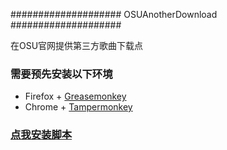 ####################
OSUAnotherDownload
####################

在OSU官网提供第三方歌曲下载点
### 需要预先安装以下环境
* Firefox + [Greasemonkey](https://addons.mozilla.org/zh-cn/firefox/addon/greasemonkey/)
* Chrome + [Tampermonkey](https://chrome.google.com/webstore/detail/tampermonkey/dhdgffkkebhmkfjojejmpbldmpobfkfo)


### [点我安装脚本](https://github.com/gameclamp/OSUAnotherDownload/raw/master/OSUAnotherDownload.user.js)
